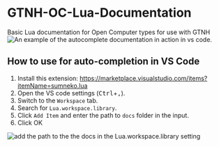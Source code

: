 # GTNH-OC-Lua-Documentation
Basic Lua documentation for Open Computer types for use with GTNH
![An example of the autocomplete documentation in action in vs code.](example.png)

## How to use for auto-completion in VS Code
1. Install this extension: https://marketplace.visualstudio.com/items?itemName=sumneko.lua
2. Open the VS code settings (<kbd>Ctrl</kbd>+<kbd>,</kbd>).
3. Switch to the `Workspace` tab.
4. Search for `Lua.workspace.library`.
5. Click `Add Item` and enter the path to `docs` folder in the input.
6. Click OK

![add the path to the the docs in the Lua.workspace.library setting](image.png)
